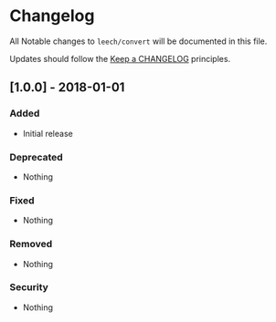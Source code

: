 # Changelog #

All Notable changes to `leech/convert` will be documented in this file.

Updates should follow the [Keep a CHANGELOG](http://keepachangelog.com/) principles.

## [1.0.0] - 2018-01-01 ##

### Added ###
- Initial release

### Deprecated ###
- Nothing

### Fixed ###
- Nothing

### Removed ###
- Nothing

### Security ###
- Nothing
